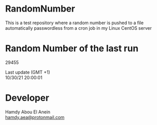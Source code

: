 # RandomNumber    
This is a test repository where a random number is pushed to a file automatically passwordless from a cron job in my Linux CentOS server    
# Random Number of the last run   
29455
      
Last update (GMT +1)    
10/30/21 20:00:01
# Developer    
Hamdy Abou El Anein   
hamdy.aea@protonmail.com
